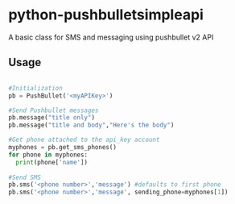# python-pushbulletsimpleapi
A basic class for SMS and messaging using pushbullet v2 API

## Usage

```python

#Initialization
pb = PushBullet('<myAPIKey>')

#Send Pushbullet messages
pb.message("title only")
pb.message("title and body","Here's the body")

#Get phone attached to the api_key account
myphones = pb.get_sms_phones()
for phone in myphones:
  print(phone['name'])
  
#Send SMS
pb.sms('<phone number>','message') #defaults to first phone
pb.sms('<phone number>','message', sending_phone=myphones[1])

```
